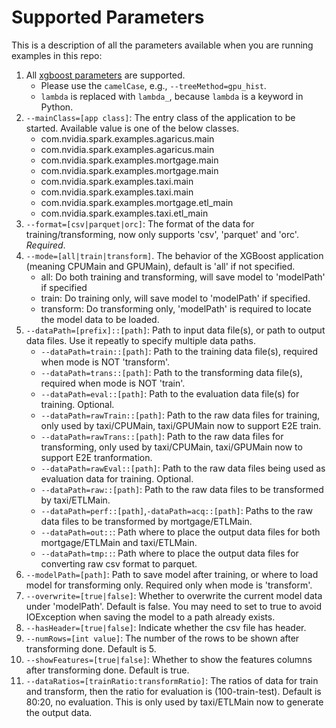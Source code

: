 Supported Parameters
============================

This is a description of all the parameters available when you are running examples in this repo:

1. All [xgboost parameters](https://xgboost.readthedocs.io/en/latest/parameter.html) are supported.
   * Please use the `camelCase`, e.g., `--treeMethod=gpu_hist`.
   * `lambda` is replaced with `lambda_`, because `lambda` is a keyword in Python.
2. `--mainClass=[app class]`: The entry class of the application to be started. Available value is one of the below classes.
   * com.nvidia.spark.examples.agaricus.main
   * com.nvidia.spark.examples.agaricus.main
   * com.nvidia.spark.examples.mortgage.main
   * com.nvidia.spark.examples.mortgage.main
   * com.nvidia.spark.examples.taxi.main
   * com.nvidia.spark.examples.taxi.main
   * com.nvidia.spark.examples.mortgage.etl_main
   * com.nvidia.spark.examples.taxi.etl_main
3. `--format=[csv|parquet|orc]`: The format of the data for training/transforming, now only supports 'csv', 'parquet' and 'orc'. *Required*.
4. `--mode=[all|train|transform]`. The behavior of the XGBoost application (meaning CPUMain and GPUMain), default is 'all' if not specified.
   * all: Do both training and transforming, will save model to 'modelPath' if specified
   * train: Do training only, will save model to 'modelPath' if specified.
   * transform: Do transforming only, 'modelPath' is required to locate the model data to be loaded.
5. `--dataPath=[prefix]::[path]`: Path to input data file(s), or path to output data files. Use it repeatly to specify multiple data paths.
   * `--dataPath=train::[path]`: Path to the training data file(s), required when mode is NOT 'transform'.
   * `--dataPath=trans::[path]`: Path to the transforming data file(s), required when mode is NOT 'train'.
   * `--dataPath=eval::[path]`: Path to the evaluation data file(s) for training. Optional.
   * `--dataPath=rawTrain::[path]`: Path to the raw data files for training, only used by taxi/CPUMain, taxi/GPUMain now to support E2E train.
   * `--dataPath=rawTrans::[path]`: Path to the raw data files for transforming, only used by taxi/CPUMain, taxi/GPUMain now to support E2E tranformation.
   * `--dataPath=rawEval::[path]`: Path to the raw data files being used as evaluation data for training. Optional.
   * `--dataPath=raw::[path]`: Path to the raw data files to be transformed by taxi/ETLMain.
   * `--dataPath=perf::[path]`,`-dataPath=acq::[path]`: Paths to the raw data files to be transformed by mortgage/ETLMain.
   * `--dataPath=out::`: Path where to place the output data files for both mortgage/ETLMain and taxi/ETLMain.
   * `--dataPath=tmp::`: Path where to place the output data files for converting raw csv format to parquet.
6. `--modelPath=[path]`: Path to save model after training, or where to load model for transforming only. Required only when mode is 'transform'.
7. `--overwrite=[true|false]`: Whether to overwrite the current model data under 'modelPath'. Default is false. You may need to set to true to avoid IOException when saving the model to a path already exists.
8. `--hasHeader=[true|false]`: Indicate whether the csv file has header.
9. `--numRows=[int value]`: The number of the rows to be shown after transforming done. Default is 5.
10. `--showFeatures=[true|false]`: Whether to show the features columns after transforming done. Default is true.
11. `--dataRatios=[trainRatio:transformRatio]`: The ratios of data for train and transform, then the ratio for evaluation is (100-train-test). Default is 80:20, no evaluation. This is only used by taxi/ETLMain now to generate the output data.
